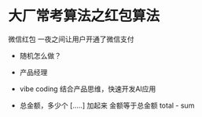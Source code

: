 # 大厂常考算法之红包算法
微信红包 一夜之间让用户开通了微信支付
- 随机怎么做？
- 产品经理 
- vibe coding 结合产品思维，快速开发AI应用

- 总金额，多少个
  [.....]
  加起来 金额等于总金额 
  total - sum 